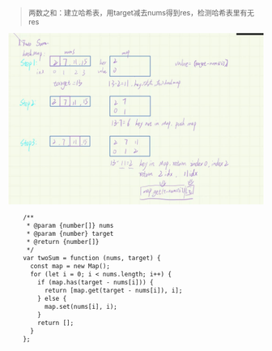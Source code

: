 

> 两数之和：建立哈希表，用target减去nums得到res，检测哈希表里有无res

![alt](../../lcImg/lc-1.jpg)


```
    /**
     * @param {number[]} nums
     * @param {number} target
     * @return {number[]}
     */
    var twoSum = function (nums, target) {
      const map = new Map();
      for (let i = 0; i < nums.length; i++) {
        if (map.has(target - nums[i])) {
          return [map.get(target - nums[i]), i];
        } else {
          map.set(nums[i], i);
        }
        return [];
      }
    };


```
